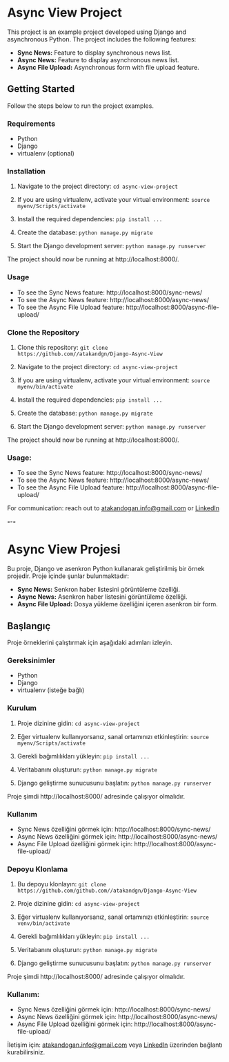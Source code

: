 # Async View Project

This project is an example project developed using Django and asynchronous Python. The project includes the following features:

- **Sync News:** Feature to display synchronous news list.
- **Async News:** Feature to display asynchronous news list.
- **Async File Upload:** Asynchronous form with file upload feature.

## Getting Started

Follow the steps below to run the project examples.

### Requirements

- Python
- Django
- virtualenv (optional)

### Installation

1. Navigate to the project directory: `cd async-view-project`

2. If you are using virtualenv, activate your virtual environment: `source myenv/Scripts/activate`

3. Install the required dependencies: `pip install ...`

4. Create the database: `python manage.py migrate`

5. Start the Django development server: `python manage.py runserver`

The project should now be running at http://localhost:8000/.

### Usage

- To see the Sync News feature: http://localhost:8000/sync-news/
- To see the Async News feature: http://localhost:8000/async-news/
- To see the Async File Upload feature: http://localhost:8000/async-file-upload/

### Clone the Repository

1. Clone this repository: `git clone https://github.com//atakandgn/Django-Async-View`

2. Navigate to the project directory: `cd async-view-project`

3. If you are using virtualenv, activate your virtual environment: `source myenv/bin/activate`

4. Install the required dependencies: `pip install ...`

5. Create the database: `python manage.py migrate`

6. Start the Django development server: `python manage.py runserver`

The project should now be running at http://localhost:8000/.

### Usage:

- To see the Sync News feature: http://localhost:8000/sync-news/
- To see the Async News feature: http://localhost:8000/async-news/
- To see the Async File Upload feature: http://localhost:8000/async-file-upload/

For communication: reach out to atakandogan.info@gmail.com or [LinkedIn](https://www.linkedin.com/in/atakandoan/) 


*************************************************-*************************************************-*************************************************-*************************************************

  
# Async View Projesi

Bu proje, Django ve asenkron Python kullanarak geliştirilmiş bir örnek projedir. Proje içinde şunlar bulunmaktadır:

- **Sync News:** Senkron haber listesini görüntüleme özelliği.
- **Async News:** Asenkron haber listesini görüntüleme özelliği.
- **Async File Upload:** Dosya yükleme özelliğini içeren asenkron bir form.

## Başlangıç

Proje örneklerini çalıştırmak için aşağıdaki adımları izleyin.

### Gereksinimler

- Python
- Django
- virtualenv (isteğe bağlı)

### Kurulum

1. Proje dizinine gidin: `cd async-view-project`

2. Eğer virtualenv kullanıyorsanız, sanal ortamınızı etkinleştirin: `source myenv/Scripts/activate`

3. Gerekli bağımlılıkları yükleyin: `pip install ...`

4. Veritabanını oluşturun: `python manage.py migrate`

5. Django geliştirme sunucusunu başlatın: `python manage.py runserver`

Proje şimdi http://localhost:8000/ adresinde çalışıyor olmalıdır.

### Kullanım

- Sync News özelliğini görmek için: http://localhost:8000/sync-news/
- Async News özelliğini görmek için: http://localhost:8000/async-news/
- Async File Upload özelliğini görmek için: http://localhost:8000/async-file-upload/

### Depoyu Klonlama

1. Bu depoyu klonlayın: `git clone https://github.com/github.com//atakandgn/Django-Async-View`

2. Proje dizinine gidin: `cd async-view-project`

3. Eğer virtualenv kullanıyorsanız, sanal ortamınızı etkinleştirin: `source venv/bin/activate`

4. Gerekli bağımlılıkları yükleyin: `pip install ...`

5. Veritabanını oluşturun: `python manage.py migrate`

6. Django geliştirme sunucusunu başlatın: `python manage.py runserver`

Proje şimdi http://localhost:8000/ adresinde çalışıyor olmalıdır.

### Kullanım:

- Sync News özelliğini görmek için: http://localhost:8000/sync-news/
- Async News özelliğini görmek için: http://localhost:8000/async-news/
- Async File Upload özelliğini görmek için: http://localhost:8000/async-file-upload/

İletişim için: atakandogan.info@gmail.com veya [LinkedIn](https://www.linkedin.com/in/atakandoan/) üzerinden bağlantı kurabilirsiniz.



